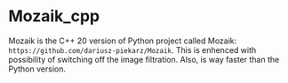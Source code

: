 # Mozaik_cpp
Mozaik is the C++ 20 version of Python project called Mozaik: `https://github.com/dariusz-piekarz/Mozaik`. 
This is enhenced with possibility of switching off the image filtration. Also, is way faster than the Python version.
